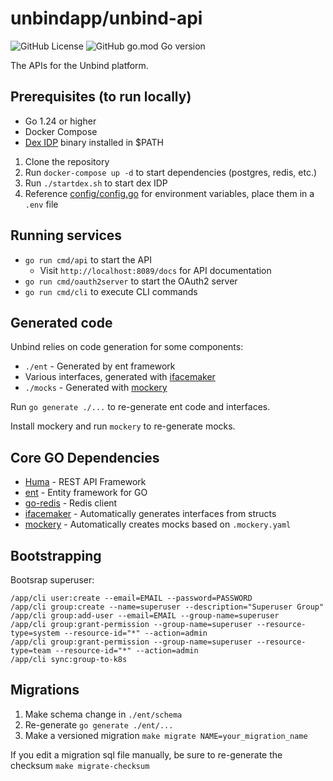 # unbindapp/unbind-api

![GitHub License](https://img.shields.io/github/license/unbindapp/unbind-api) ![GitHub go.mod Go version](https://img.shields.io/github/go-mod/go-version/unbindapp/unbind-api)

The APIs for the Unbind platform.

## Prerequisites (to run locally)

- Go 1.24 or higher
- Docker Compose
- [Dex IDP](https://dexidp.io) binary installed in $PATH

1. Clone the repository
2. Run `docker-compose up -d` to start dependencies (postgres, redis, etc.)
3. Run `./startdex.sh` to start dex IDP
4. Reference [config/config.go](config/config.go) for environment variables, place them in a `.env` file

## Running services

- `go run cmd/api` to start the API
  - Visit `http://localhost:8089/docs` for API documentation
- `go run cmd/oauth2server` to start the OAuth2 server
- `go run cmd/cli` to execute CLI commands

## Generated code

Unbind relies on code generation for some components:

- `./ent` - Generated by ent framework
- Various interfaces, generated with [ifacemaker](https://github.com/vburenin/ifacemaker)
- `./mocks` - Generated with [mockery](https://github.com/vektra/mockery)

Run `go generate ./...` to re-generate ent code and interfaces.

Install mockery and run `mockery` to re-generate mocks.

## Core GO Dependencies

- [Huma](https://huma.rocks/) - REST API Framework
- [ent](https://entgo.io/) - Entity framework for GO
- [go-redis](https://github.com/redis/go-redis) - Redis client
- [ifacemaker](https://github.com/vburenin/ifacemaker) - Automatically generates interfaces from structs
- [mockery](https://github.com/vektra/mockery) - Automatically creates mocks based on `.mockery.yaml`

## Bootstrapping

Bootsrap superuser:

```
/app/cli user:create --email=EMAIL --password=PASSWORD
/app/cli group:create --name=superuser --description="Superuser Group"
/app/cli group:add-user --email=EMAIL --group-name=superuser
/app/cli group:grant-permission --group-name=superuser --resource-type=system --resource-id="*" --action=admin
/app/cli group:grant-permission --group-name=superuser --resource-type=team --resource-id="*" --action=admin
/app/cli sync:group-to-k8s
```

## Migrations

1. Make schema change in `./ent/schema`
2. Re-generate `go generate ./ent/...`
3. Make a versioned migration `make migrate NAME=your_migration_name`

If you edit a migration sql file manually, be sure to re-generate the checksum `make migrate-checksum`
